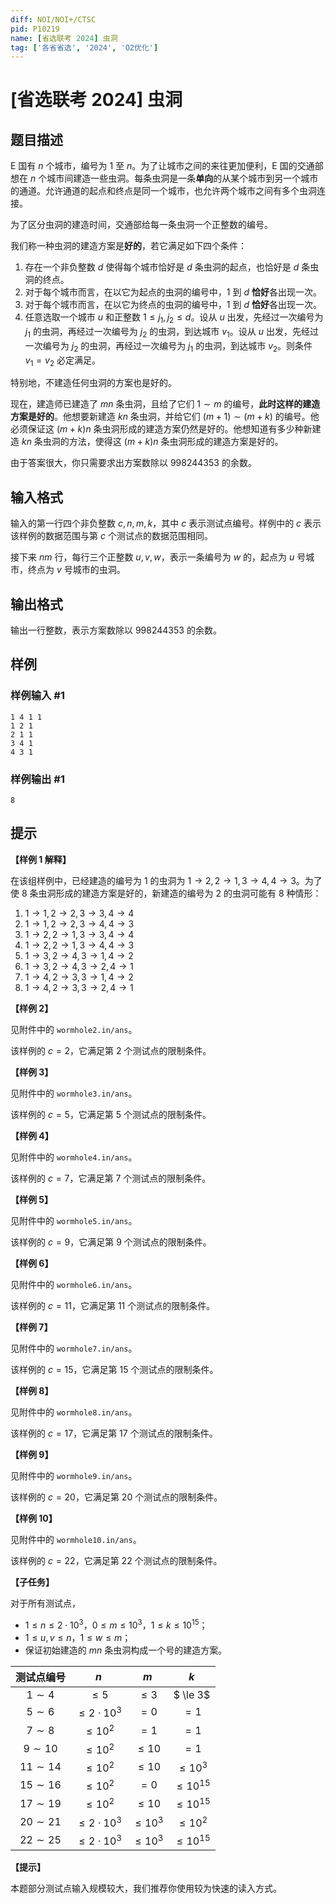 ```yaml
---
diff: NOI/NOI+/CTSC
pid: P10219
name: [省选联考 2024] 虫洞
tag: ['各省省选', '2024', 'O2优化']
---
```

# [省选联考 2024] 虫洞
## 题目描述

E 国有 $n$ 个城市，编号为 $1$ 至 $n$。为了让城市之间的来往更加便利，E 国的交通部想在 $n$ 个城市间建造一些虫洞。每条虫洞是一条**单向**的从某个城市到另一个城市的通道。允许通道的起点和终点是同一个城市，也允许两个城市之间有多个虫洞连接。

为了区分虫洞的建造时间，交通部给每一条虫洞一个正整数的编号。

我们称一种虫洞的建造方案是**好的**，若它满足如下四个条件：

1. 存在一个非负整数 $d$ 使得每个城市恰好是 $d$ 条虫洞的起点，也恰好是 $d$ 条虫洞的终点。
2. 对于每个城市而言，在以它为起点的虫洞的编号中，$1$ 到 $d$ **恰好**各出现一次。
3. 对于每个城市而言，在以它为终点的虫洞的编号中，$1$ 到 $d$ **恰好**各出现一次。
4. 任意选取一个城市 $u$ 和正整数 $1\le j_1, j_2 \le d$。设从 $u$ 出发，先经过一次编号为 $j_1$ 的虫洞，再经过一次编号为 $j_2$ 的虫洞，到达城市 $v_1$。设从 $u$ 出发，先经过一次编号为 $j_2$ 的虫洞，再经过一次编号为 $j_1$ 的虫洞，到达城市 $v_2$。则条件 $v_1=v_2$ 必定满足。

特别地，不建造任何虫洞的方案也是好的。

现在，建造师已建造了 $mn$ 条虫洞，且给了它们 $1\sim m$ 的编号，**此时这样的建造方案是好的**。他想要新建造 $kn$ 条虫洞，并给它们 $(m+1)\sim (m+k)$ 的编号。他必须保证这 $(m + k)n$ 条虫洞形成的建造方案仍然是好的。他想知道有多少种新建造 $kn$ 条虫洞的方法，使得这 $(m + k)n$ 条虫洞形成的建造方案是好的。

由于答案很大，你只需要求出方案数除以 $998244353$ 的余数。
## 输入格式

输入的第一行四个非负整数 $c, n, m, k$，其中 $c$ 表示测试点编号。样例中的 $c$ 表示该样例的数据范围与第 $c$ 个测试点的数据范围相同。

接下来 $nm$ 行，每行三个正整数 $u,v,w$，表示一条编号为 $w$ 的，起点为 $u$ 号城市，终点为 $v$ 号城市的虫洞。
## 输出格式

输出一行整数，表示方案数除以 $998244353$ 的余数。
## 样例

### 样例输入 #1
```
1 4 1 1
1 2 1
2 1 1
3 4 1
4 3 1
```
### 样例输出 #1
```
8
```
## 提示

**【样例 1 解释】**

在该组样例中，已经建造的编号为 $1$ 的虫洞为 $1\to 2,2\to 1,3\to 4,4\to 3$。为了使 $8$ 条虫洞形成的建造方案是好的，新建造的编号为 $2$ 的虫洞可能有 $8$ 种情形：

1. $1\to 1, 2\to 2, 3\to 3, 4\to 4$
2. $1\to 1, 2\to 2, 3\to 4, 4\to 3$
3. $1\to 2, 2\to 1, 3\to 3, 4\to 4$
4. $1\to 2, 2\to 1, 3\to 4, 4\to 3$
5. $1\to 3, 2\to 4, 3\to 1, 4\to 2$
6. $1\to 3, 2\to 4, 3\to 2, 4\to 1$
7. $1\to 4, 2\to 3, 3\to 1, 4\to 2$
8. $1\to 4, 2\to 3, 3\to 2, 4\to 1$

**【样例 2】**

见附件中的 `wormhole2.in/ans`。

该样例的 $c = 2$，它满足第 2 个测试点的限制条件。

**【样例 3】**

见附件中的 `wormhole3.in/ans`。

该样例的 $c = 5$，它满足第 5 个测试点的限制条件。

**【样例 4】**

见附件中的 `wormhole4.in/ans`。

该样例的 $c = 7$，它满足第 7 个测试点的限制条件。

**【样例 5】**

见附件中的 `wormhole5.in/ans`。

该样例的 $c = 9$，它满足第 9 个测试点的限制条件。

**【样例 6】**

见附件中的 `wormhole6.in/ans`。

该样例的 $c = 11$，它满足第 11 个测试点的限制条件。

**【样例 7】**

见附件中的 `wormhole7.in/ans`。

该样例的 $c = 15$，它满足第 15 个测试点的限制条件。

**【样例 8】**

见附件中的 `wormhole8.in/ans`。

该样例的 $c = 17$，它满足第 17 个测试点的限制条件。

**【样例 9】**

见附件中的 `wormhole9.in/ans`。

该样例的 $c = 20$，它满足第 20 个测试点的限制条件。

**【样例 10】**

见附件中的 `wormhole10.in/ans`。

该样例的 $c = 22$，它满足第 22 个测试点的限制条件。

**【子任务】**

对于所有测试点，

- $1\le n \le 2\cdot 10^3$，$0 \le m \le 10^3$，$1 \le k \le 10^{15}$；
- $1 \le u,v \le n$，$1 \le w \le m$；
- 保证初始建造的 $mn$ 条虫洞构成一个号的建造方案。

| 测试点编号 | $n$ | $m$ | $k$ |
| :--: | :--: | :--: | :--: |
| $1\sim 4$ | $\le 5$ | $\le 3$ |$ \le 3$ |
| $5\sim 6$ | $\le 2\cdot 10^3$| $=0$ | $=1$|
| $7\sim 8$ | $\le 10^2$ | $=1$| $=1$ |
| $9\sim 10$ | $\le 10^2$ | $\le 10$ | $=1$|
| $11\sim 14$ | $\le 10^2$ | $\le 10$ | $\le 10^3$|
| $15\sim 16$ | $\le 10^2$ | $=0$ | $\le 10^{15}$ |
| $17\sim 19$ | $\le 10^2$ | $\le 10$ | $\le 10^{15}$ |
| $20\sim 21$ | $\le 2\cdot 10^3$ | $\le 10^3$ | $\le 10^2$ |
| $22\sim 25$ | $\le 2\cdot 10^3$ | $\le 10^3$ | $\le 10^{15}$ |

**【提示】**

本题部分测试点输入规模较大，我们推荐你使用较为快速的读入方式。
